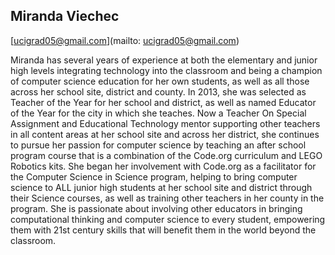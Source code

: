## Miranda Viechec

[ucigrad05@gmail.com](mailto: ucigrad05@gmail.com)

Miranda has several years of experience at both the elementary and junior high levels integrating technology into the classroom and being a champion of computer science education for her own students, as well as all those across her school site, district and county.  In 2013, she was selected as Teacher of the Year for her school and district, as well as named Educator of the Year for the city in which she teaches.  Now a Teacher On Special Assignment and Educational Technology mentor supporting other teachers in all content areas at her school site and across her district, she continues to pursue her passion for computer science by teaching an after school program course that is a combination of the Code.org curriculum and LEGO Robotics kits.  She began her involvement with Code.org as a facilitator for the Computer Science in Science program, helping to bring computer science to ALL junior high students at her school site and district through their Science courses, as well as training other teachers in her county in the program.  She is passionate about involving other educators in bringing computational thinking and computer science to every student, empowering them with 21st century skills that will benefit them in the world beyond the classroom.
